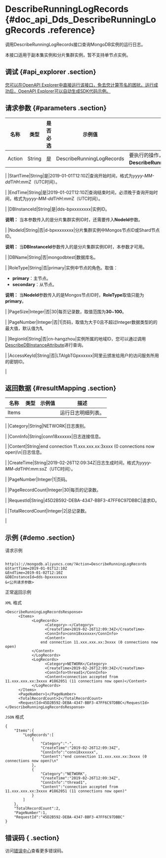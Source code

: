 # DescribeRunningLogRecords {#doc_api_Dds_DescribeRunningLogRecords .reference}

调用DescribeRunningLogRecords接口查询MongoDB实例的运行日志。

本接口适用于副本集实例和分片集群实例，暂不支持单节点实例。

## 调试 {#api_explorer .section}

[您可以在OpenAPI Explorer中直接运行该接口，免去您计算签名的困扰。运行成功后，OpenAPI Explorer可以自动生成SDK代码示例。](https://api.aliyun.com/#product=Dds&api=DescribeRunningLogRecords&type=RPC&version=2015-12-01)

## 请求参数 {#parameters .section}

|名称|类型|是否必选|示例值|描述|
|--|--|----|---|--|
|Action|String|是|DescribeRunningLogRecords|要执行的操作，取值：**DescribeRunningLogRecords**。

 |
|StartTime|String|是|2019-01-01T12:10Z|查询开始时间，格式为*yyyy-MM-dd*T*HH:mm*Z（UTC时间）。

 |
|EndTime|String|是|2019-01-02T12:10Z|查询结束时间，必须晚于查询开始时间，格式为*yyyy-MM-dd*T*HH:mm*Z（UTC时间）。

 |
|DBInstanceId|String|是|dds-bpxxxxxxxx|实例ID。

 **说明：** 当本参数传入的是分片集群实例ID时，还需要传入**NodeId**参数。

 |
|NodeId|String|否|d-bpxxxxxxxx|分片集群实例中Mongos节点ID或Shard节点ID。

 **说明：** 当**DBInstanceId**参数传入的是分片集群实例ID时，本参数才可用。

 |
|DBName|String|否|mongodbtest|数据库名。

 |
|RoleType|String|否|primary|实例中节点的角色。取值：

 -   **primary**：主节点。
-   **secondary**：从节点。

 **说明：** 当**NodeId**参数传入的是Mongos节点ID时，**RoleType**取值只能为**primary**。

 |
|PageSize|Integer|否|30|每页记录数，取值范围为**30**~**100**。

 |
|PageNumber|Integer|否|1|页码，取值为大于0且不超过Integer数据类型的的最大值，默认值为**1**。

 |
|RegionId|String|否|cn-hangzhou|实例所属的地域ID，您可以通过调用[DescribeDBInstanceAttribute](~~62010~~)进行查询。

 |
|AccessKeyId|String|否|LTAIgbTGpxxxxxx|阿里云颁发给用户的访问服务所用的密钥ID。

 |

## 返回数据 {#resultMapping .section}

|名称|类型|示例值|描述|
|--|--|---|--|
|Items| | |运行日志明细列表。

 |
|Category|String|NETWORK|日志类别。

 |
|ConnInfo|String|conn18xxxxxx|日志连接信息。

 |
|Content|String|end connection 11.xxx.xxx.xx:3xxxx \(0 connections now open\)\\n|日志信息。

 |
|CreateTime|String|2019-02-26T12:09:34Z|日志生成时间，格式为*yyyy-MM-dd*T*HH:mm:ss*Z（UTC时间）。

 |
|PageNumber|Integer|1|页码。

 |
|PageRecordCount|Integer|30|每页的记录数。

 |
|RequestId|String|45D2B592-DEBA-4347-BBF3-47FF6C97DBBC|请求ID。

 |
|TotalRecordCount|Integer|2|总记录数。

 |

## 示例 {#demo .section}

请求示例

``` {#request_demo}

http(s)://mongodb.aliyuncs.com/?Action=DescribeRunningLogRecords
&StartTime=2019-01-01T12:10Z
&EndTime=2019-01-02T12:10Z
&DBInstanceId=dds-bpxxxxxxxx
&<公共请求参数>

```

正常返回示例

`XML` 格式

``` {#xml_return_success_demo}
<DescribeRunningLogRecordsResponse>
	  <Items>
		    <LogRecords>
			      <Category>-</Category>
			      <CreateTime>2019-02-26T12:09:34Z</CreateTime>
			      <ConnInfo>conn18xxxxxx</ConnInfo>
			      <Content>
				end connection 11.xxx.xxx.xx:3xxxx (0 connections now open)
			</Content>
		    </LogRecords>
		    <LogRecords>
			      <Category>NETWORK</Category>
			      <CreateTime>2019-02-26T12:09:34Z</CreateTime>
			      <ConnInfo>thread1</ConnInfo>
			      <Content>connection accepted from 11.xxx.xxx.xx:3xxxx #1862051 (11 connections now open)</Content>
		    </LogRecords>
	  </Items>
	  <PageNumber>1</PageNumber>
	  <TotalRecordCount>2</TotalRecordCount>
	  <RequestId>45D2B592-DEBA-4347-BBF3-47FF6C97DBBC</RequestId>
</DescribeRunningLogRecordsResponse>
```

`JSON` 格式

``` {#json_return_success_demo}
{
	"Items":{
		"LogRecords":[
			{
				"Category":"-",
				"CreateTime":"2019-02-26T12:09:34Z",
				"ConnInfo":"conn18xxxxxx",
				"Content":"end connection 11.xxx.xxx.xx:3xxxx (0 connections now open)\n"
			},
			{
				"Category":"NETWORK",
				"CreateTime":"2019-02-26T12:09:34Z",
				"ConnInfo":"thread1",
				"Content":"connection accepted from 11.xxx.xxx.xx:3xxxx #1862051 (11 connections now open)"
			}
		]
	},
	"TotalRecordCount":2,
	"PageNumber":1,
	"RequestId":"45D2B592-DEBA-4347-BBF3-47FF6C97DBBC"
}
```

## 错误码 { .section}

访问[错误中心](https://error-center.aliyun.com/status/product/Dds)查看更多错误码。

